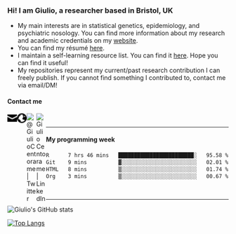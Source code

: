 ### Hi! I am Giulio, a researcher based in Bristol, UK 

- My main interests are in statistical genetics, epidemiology, and psychiatric nosology. You can find more information about my research and academic credentials on my [website][website].
- You can find my résumé [here](https://raw.githubusercontent.com/GiulioCentorame/latex_resume/master/Sample_Resume.pdf).
- I maintain a self-learning resource list. You can find it [here](https://giuliocentora.me/resources/). Hope you can find it useful!
- My repositories represent my current/past research contribution I can freely publish. If you cannot find something I contributed to, contact me via email/DM!

#### Contact me

[<img align="left" alt="My email" width="22px" src="https://raw.githubusercontent.com/iconic/open-iconic/master/svg/envelope-closed.svg" />][email]
[<img align="left" alt="giuliocentora.me" width="22px" src="https://raw.githubusercontent.com/iconic/open-iconic/master/svg/globe.svg" />][website]
[<img align="left" alt="@GiulioCentorame | Twitter" width="22px" src="https://cdn.jsdelivr.net/npm/simple-icons@v3/icons/twitter.svg" />][twitter]
[<img align="left" alt="Giulio Centorame | LinkedIn" width="22px" src="https://cdn.jsdelivr.net/npm/simple-icons@v3/icons/linkedin.svg" />][linkedin]

<br />

---
#### My programming week

<!--START_SECTION:waka-->
```text
R      7 hrs 46 mins   ████████████████████████░   95.58 % 
Git    9 mins          ▓░░░░░░░░░░░░░░░░░░░░░░░░   02.01 % 
HTML   8 mins          ▒░░░░░░░░░░░░░░░░░░░░░░░░   01.74 % 
Org    3 mins          ▒░░░░░░░░░░░░░░░░░░░░░░░░   00.67 % 
```
<!--END_SECTION:waka-->

<br />

---

<!-- START_SECTION:github_stats -->
<!-- from: https://github.com/anuraghazra/github-readme-stats -->

![Giulio's GitHub stats](https://github-readme-stats.vercel.app/api?username=GiulioCentorame&count_private=true&show_icons=true)

[![Top Langs](https://github-readme-stats.vercel.app/api/top-langs/?username=GiulioCentorame&layout=compact)](https://github.com/anuraghazra/github-readme-stats)

<!-- END_SECTION:github_stats -->

<!-- Extra fields -->

[website]: https://giuliocentora.me/
[twitter]: https://twitter.com/GiulioCentorame
[linkedin]: https://www.linkedin.com/in/giuliocentorame/
[email]: mailto:giulio.centorame@bristol.ac.uk
